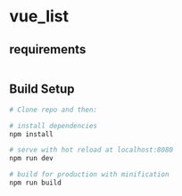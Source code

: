 # vue_list

## requirements
``` node.js
```

## Build Setup

``` bash
# Clone repo and then:

# install dependencies
npm install

# serve with hot reload at localhost:8080
npm run dev

# build for production with minification
npm run build
```
